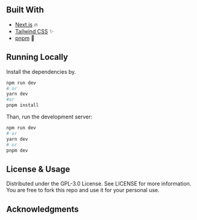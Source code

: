 

## Built With

* [Next.js](https://nextjs.org/) :fire:
* [Tailwind CSS](https://tailwindcss.com/) :sparkles:
* [pnpm](https://pnpm.io/) 🍿

## Running Locally

Install the dependencies by.  
```bash
npm run dev
# or
yarn dev
#or
pnpm install
```
Than, run the development server:

```bash
npm run dev
# or
yarn dev
# or 
pnpm dev
```

## License & Usage 
Distributed under the GPL-3.0 License. See LICENSE for more information.  
You are free to fork this repo and use it for your personal use.

## Acknowledgments


